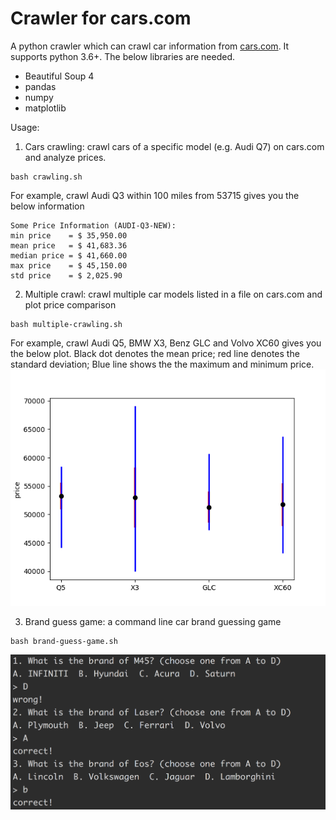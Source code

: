 # Crawler for cars.com
A python crawler which can crawl car information from [cars.com](https://www.cars.com). It supports
python 3.6+.
The below libraries are needed.
* Beautiful Soup 4
* pandas
* numpy
* matplotlib

Usage:
1. Cars crawling: crawl cars of a specific model (e.g. Audi Q7) on cars.com and analyze prices.
```
bash crawling.sh
```

For example, crawl Audi Q3 within 100 miles from 53715 gives you the below information
```
Some Price Information (AUDI-Q3-NEW):
min price    = $ 35,950.00
mean price   = $ 41,683.36
median price = $ 41,660.00
max price    = $ 45,150.00
std price    = $ 2,025.90

```

2. Multiple crawl: crawl multiple car models listed in a file on cars.com and plot price comparison
```
bash multiple-crawling.sh
```
For example, crawl Audi Q5, BMW X3, Benz GLC and Volvo XC60 gives you the below plot.
Black dot denotes the mean price; red line denotes the standard deviation; Blue line shows
the the maximum and minimum price.
![example](images/image1.png)

3. Brand guess game: a command line car brand guessing game
```
bash brand-guess-game.sh
```
![example](images/image2.png)

